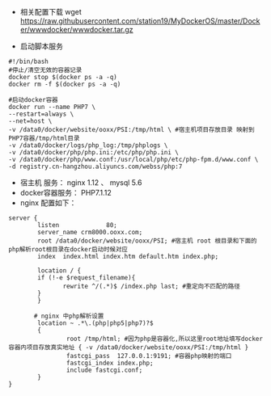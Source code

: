 - 相关配置下载
                wget            https://raw.githubusercontent.com/station19/MyDockerOS/master/Docker/wwwdocker/wwwdocker.tar.gz

- 启动脚本服务
```shell
#!/bin/bash
#停止/清空无效的容器记录
docker stop $(docker ps -a -q)
docker rm -f $(docker ps -a -q)

#启动docker容器
docker run --name PHP7 \
--restart=always \
--net=host \
-v /data0/docker/website/ooxx/PSI:/tmp/html \ #宿主机项目存放目录 映射到 PHP7容器/tmp/html目录
-v /data0/docker/logs/php_log:/tmp/phplogs \
-v /data0/docker/php/php.ini:/etc/php/php.ini \
-v /data0/docker/php/www.conf:/usr/local/php/etc/php-fpm.d/www.conf \
-d registry.cn-hangzhou.aliyuncs.com/webss/php:7
```

- 宿主机 服务： nginx 1.12 、 mysql 5.6 
- docker容器服务： PHP7.1.12               
- nginx 配置如下：

```shell
server {
        listen             80;
        server_name crm8000.ooxx.com;
        root /data0/docker/website/ooxx/PSI; #宿主机 root 根目录和下面的php解析root根目录在docker启动时候对应
        index  index.html index.htm default.htm index.php;
        
        location / {
        if (!-e $request_filename){
               rewrite ^/(.*)$ /index.php last; #重定向不匹配的路径
        }
        }
        
       # nginx 中php解析设置
        location ~ .*\.(php|php5|php7)?$ 
        {
                root /tmp/html; #因为php是容器化,所以这里root地址填写docker容器内项目存放真实地址 { -v /data0/docker/website/ooxx/PSI:/tmp/html }
                fastcgi_pass  127.0.0.1:9191; #容器php映射的端口
                fastcgi_index index.php;
                include fastcgi.conf;
        }
}
```
